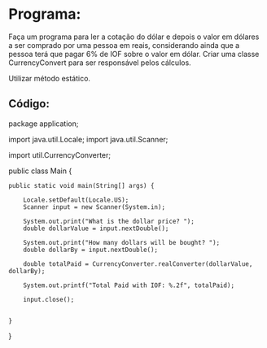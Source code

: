 # Programa:

Faça um programa para ler a cotação do dólar e depois o valor em dólares a ser comprado por uma pessoa em reais,
considerando ainda que a pessoa terá que pagar 6% de IOF sobre o valor em dólar.
Criar uma classe CurrencyConvert para ser responsável pelos cálculos.

Utilizar método estático.

## Código:

package application;

import java.util.Locale;
import java.util.Scanner;

import util.CurrencyConverter;

public class Main {

	public static void main(String[] args) {

		Locale.setDefault(Locale.US);
		Scanner input = new Scanner(System.in);
		
		System.out.print("What is the dollar price? ");
		double dollarValue = input.nextDouble();
		
		System.out.print("How many dollars will be bought? ");
		double dollarBy = input.nextDouble();
		
		double totalPaid = CurrencyConverter.realConverter(dollarValue, dollarBy);
		
		System.out.printf("Total Paid with IOF: %.2f", totalPaid);
		
		input.close();
		

	}

}
